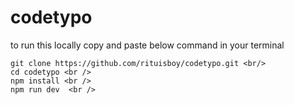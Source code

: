 # codetypo
to run this locally copy and paste below command in your terminal <br />

```
git clone https://github.com/rituisboy/codetypo.git <br/>
cd codetypo <br />
npm install <br />
npm run dev  <br />
```
